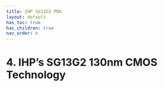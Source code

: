 ```yaml
---
title: IHP SG13G2 PDK
layout: default
has_toc: true
has_children: true
nav_order: 4
---
```


# 4. IHP’s SG13G2 130nm CMOS Technology